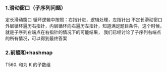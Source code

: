 ### 1.滑动窗口（子序列问题）
定长滑动窗口
循环逻辑中按照：右指针进，逻辑处理，左指针出
不定长滑动窗口
外层循环遍历右指针，内层循环向右遍历左指针，知道满足题目条件，这个时候，就是子序列右端点在右指针的情况下的可能结果，
我们已经讨论了子序列右端点的所有情况，可以得到最终答案
### 2.前缀和+hashmap
T560. 和为 K 的子数组
